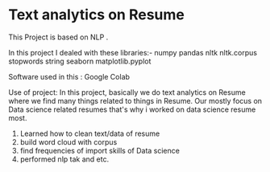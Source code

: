 # Text analytics on Resume
This Project is based on NLP .

In this project I dealed with these libraries:-
numpy pandas  nltk nltk.corpus stopwords string seaborn matplotlib.pyplot


Software used in this : Google Colab

Use of project: In this project, basically we do text analytics on Resume where we find many things related to things in Resume. Our mostly focus on Data science related resumes that's why i worked on data science resume most.
1. Learned how to clean text/data of resume
2. build word cloud with corpus
3. find frequencies of import skills of Data science
4. performed nlp tak and etc.

